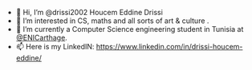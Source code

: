 - 👋 Hi, I’m @drissi2002 Houcem Eddine Drissi
- 👀 I’m interested in CS, maths and all sorts of art & culture .
- 🌱 I’m currently a Computer Science engineering student in Tunisia at [@ENICarthage](http://www.enicarthage.rnu.tn/).
- 📫 Here is my LinkedIN: https://www.linkedin.com/in/drissi-houcem-eddine/
